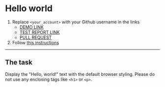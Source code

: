 # Hello world
1. Replace `<your_account>` with your Github username in the links
    - [DEMO LINK](https://Andreas-Just.github.io/layout_hello-world/) <br>
    - [TEST REPORT LINK](https://Andreas-Just.github.io/layout_hello-world/report/html_report/)
    - [PULL REQUEST](https://github.com/mate-academy/layout_hello-world/pull/391/files)
2. Follow [this instructions](https://mate-academy.github.io/layout_task-guideline/)
___

## The task
Display the "Hello, world!" text with the default browser styling. Please do not
use any enclosing tags like `<h1>` or `<p>`.
